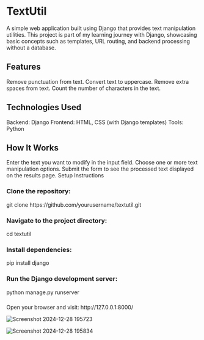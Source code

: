 <h1>TextUtil</h1>
A simple web application built using Django that provides text manipulation utilities. This project is part of my learning journey with Django, showcasing basic concepts such as templates, URL routing, and backend processing without a database.

<h2>Features</h2>
Remove punctuation from text.
Convert text to uppercase.
Remove extra spaces from text.
Count the number of characters in the text.
<h2>Technologies Used</h2>
Backend: Django
Frontend: HTML, CSS (with Django templates)
Tools: Python
<h2>How It Works</h2>
Enter the text you want to modify in the input field.
Choose one or more text manipulation options.
Submit the form to see the processed text displayed on the results page.
Setup Instructions
<h3>Clone the repository:</h3>
git clone https://github.com/yourusername/textutil.git
<h3>Navigate to the project directory:</h3>
cd textutil
<h3>Install dependencies:</h3>
pip install django
<h3>Run the Django development server:</h3>
python manage.py runserver
<h3></h3>Open your browser and visit:</h3>
http://127.0.0.1:8000/



![Screenshot 2024-12-28 195723](https://github.com/user-attachments/assets/42ed5dbb-5254-4f9a-8fe4-78b9a6217fcd)


![Screenshot 2024-12-28 195834](https://github.com/user-attachments/assets/addb5efd-c976-4f3a-ae63-c3f56a435f2a)
